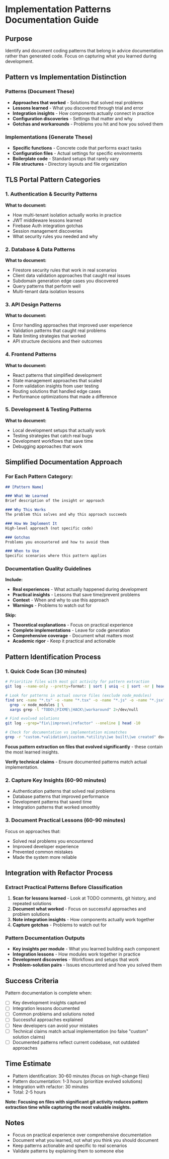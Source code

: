 # Implementation Patterns Documentation Guide

## Purpose
Identify and document coding patterns that belong in advice documentation rather than generated code. Focus on capturing what you learned during development.

## Pattern vs Implementation Distinction

### Patterns (Document These)
- **Approaches that worked** - Solutions that solved real problems
- **Lessons learned** - What you discovered through trial and error
- **Integration insights** - How components actually connect in practice
- **Configuration discoveries** - Settings that matter and why
- **Gotchas and workarounds** - Problems you hit and how you solved them

### Implementations (Generate These)
- **Specific functions** - Concrete code that performs exact tasks
- **Configuration files** - Actual settings for specific environments
- **Boilerplate code** - Standard setups that rarely vary
- **File structures** - Directory layouts and file organization

## TLS Portal Pattern Categories

### 1. Authentication & Security Patterns
**What to document:**
- How multi-tenant isolation actually works in practice
- JWT middleware lessons learned
- Firebase Auth integration gotchas
- Session management discoveries
- What security rules you needed and why

### 2. Database & Data Patterns
**What to document:**
- Firestore security rules that work in real scenarios
- Client data validation approaches that caught real issues
- Subdomain generation edge cases you discovered
- Query patterns that perform well
- Multi-tenant data isolation lessons

### 3. API Design Patterns
**What to document:**
- Error handling approaches that improved user experience
- Validation patterns that caught real problems
- Rate limiting strategies that worked
- API structure decisions and their outcomes

### 4. Frontend Patterns
**What to document:**
- React patterns that simplified development
- State management approaches that scaled
- Form validation insights from user testing
- Routing solutions that handled edge cases
- Performance optimizations that made a difference

### 5. Development & Testing Patterns
**What to document:**
- Local development setups that actually work
- Testing strategies that catch real bugs
- Development workflows that save time
- Debugging approaches that work

## Simplified Documentation Approach

### For Each Pattern Category:
```markdown
## [Pattern Name]

### What We Learned
Brief description of the insight or approach

### Why This Works
The problem this solves and why this approach succeeds

### How We Implement It
High-level approach (not specific code)

### Gotchas
Problems you encountered and how to avoid them

### When to Use
Specific scenarios where this pattern applies
```

### Documentation Quality Guidelines

**Include:**
- **Real experiences** - What actually happened during development
- **Practical insights** - Lessons that save time/prevent problems
- **Context** - When and why to use this approach
- **Warnings** - Problems to watch out for

**Skip:**
- **Theoretical explanations** - Focus on practical experience
- **Complete implementations** - Leave for code generation
- **Comprehensive coverage** - Document what matters most
- **Academic rigor** - Keep it practical and actionable

## Pattern Identification Process

### 1. Quick Code Scan (30 minutes)
```bash
# Prioritize files with most git activity for pattern extraction
git log --name-only --pretty=format: | sort | uniq -c | sort -nr | head -20

# Look for patterns in actual source files (exclude node_modules)
find src -name "*.ts" -o -name "*.tsx" -o -name "*.js" -o -name "*.jsx" | \
  grep -v node_modules | \
  xargs grep -l "TODO\|FIXME\|HACK\|workaround" 2>/dev/null

# Find evolved solutions
git log --grep="fix\|improve\|refactor" --oneline | head -10

# Check for documentation vs implementation mismatches
grep -r "custom.*validation\|custom.*utility\|we built\|we created" docs/
```

**Focus pattern extraction on files that evolved significantly** - these contain the most learned insights.

**Verify technical claims** - Ensure documented patterns match actual implementation.

### 2. Capture Key Insights (60-90 minutes)
- Authentication patterns that solved real problems
- Database patterns that improved performance
- Development patterns that saved time
- Integration patterns that worked smoothly

### 3. Document Practical Lessons (60-90 minutes)
Focus on approaches that:
- Solved real problems you encountered
- Improved developer experience
- Prevented common mistakes
- Made the system more reliable

## Integration with Refactor Process

### Extract Practical Patterns Before Classification
1. **Scan for lessons learned** - Look at TODO comments, git history, and repeated solutions
2. **Document what worked** - Focus on successful approaches and problem solutions
3. **Note integration insights** - How components actually work together
4. **Capture gotchas** - Problems to watch out for

### Pattern Documentation Outputs
- **Key insights per module** - What you learned building each component
- **Integration lessons** - How modules work together in practice
- **Development discoveries** - Workflows and setups that work
- **Problem-solution pairs** - Issues encountered and how you solved them

## Success Criteria

Pattern documentation is complete when:
- [ ] Key development insights captured
- [ ] Integration lessons documented
- [ ] Common problems and solutions noted
- [ ] Successful approaches explained
- [ ] New developers can avoid your mistakes
- [ ] Technical claims match actual implementation (no false "custom" solution claims)
- [ ] Documented patterns reflect current codebase, not outdated approaches

## Time Estimate
- Pattern identification: 30-60 minutes (focus on high-change files)
- Pattern documentation: 1-3 hours (prioritize evolved solutions)
- Integration with refactor: 30 minutes
- Total: 2-5 hours

**Note: Focusing on files with significant git activity reduces pattern extraction time while capturing the most valuable insights.**

## Notes
- Focus on practical experience over comprehensive documentation
- Document what you learned, not what you think you should document
- Keep patterns actionable and specific to real scenarios
- Validate patterns by explaining them to someone else